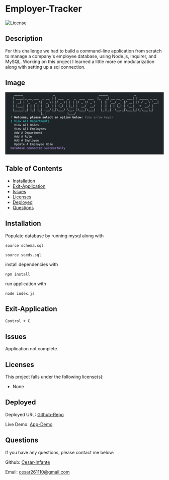 # Employer-Tracker
![License](https://img.shields.io/static/v1?label=License&message="None&color=BLUE)
## Description
For this challenge we had to build a command-line application from scratch to manage a company's employee database, using Node.js, Inquirer, and MySQL. Working on this project I learned a little more on modularization along with setting up a sql connection.

## Image
<img src="Assets/App.png" alt="Employee Tracker in terminal">

## Table of Contents
* [Installation](#installation)
* [Exit-Application](#Exit-Application)
* [Issues](#issues)
* [Licenses](#licenses)
* [Deployed](#deployed)
* [Questions](#questions)
## Installation
Populate database by running mysql along with 
```
source schema.sql
```
```
source seeds.sql
```

install dependencies with 
``` 
npm install
```

run application with
```
node index.js
```
## Exit-Application
```
Control + C 
```
## Issues
Application not complete.
## Licenses
This project falls under the following license(s): 

* None
## Deployed
Deployed URL: [Github-Repo](https://github.com/Cesar-Infante/Employer-Tracker)

Live Demo: [App-Demo](https://drive.google.com/file/d/1yfFGroTyO_W8eTsqY6htaGp1W0cM_G6W/view)
## Questions
If you have any questions, please contact me below: 

Github: [Cesar-Infante](https://github.com/Cesar-Infante) 

Email: cesar261110@gmail.com
